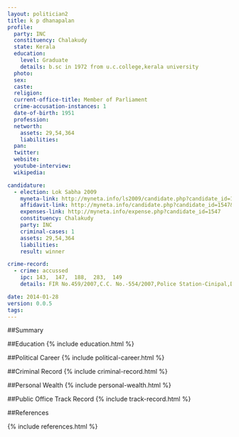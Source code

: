 ```yaml
---
layout: politician2
title: k p dhanapalan
profile: 
  party: INC
  constituency: Chalakudy
  state: Kerala
  education: 
    level: Graduate
    details: b.sc in 1972 from u.c.college,kerala university
  photo: 
  sex: 
  caste: 
  religion: 
  current-office-title: Member of Parliament
  crime-accusation-instances: 1
  date-of-birth: 1951
  profession: 
  networth: 
    assets: 29,54,364
    liabilities: 
  pan: 
  twitter: 
  website: 
  youtube-interview: 
  wikipedia: 

candidature: 
  - election: Lok Sabha 2009
    myneta-link: http://myneta.info/ls2009/candidate.php?candidate_id=1547
    affidavit-link: http://myneta.info/candidate.php?candidate_id=1547&scan=original
    expenses-link: http://myneta.info/expense.php?candidate_id=1547
    constituency: Chalakudy 
    party: INC
    criminal-cases: 1
    assets: 29,54,364
    liabilities: 
    result: winner 

crime-record: 
  - crime: accussed
    ipc: 143,  147,  188,  283,  149
    details: FIR No.459/2007,C.C. No.-554/2007,Police Station-Cinipal,District-Ernakulam,State-Kerala,J.F.C.M.(II),Ernakulam,Date-19.6.2007 

date: 2014-01-28
version: 0.0.5
tags: 
---
```

##Summary


##Education
{% include education.html %}


##Political Career
{% include political-career.html %}


##Criminal Record
{% include criminal-record.html %}


##Personal Wealth
{% include personal-wealth.html %}


##Public Office Track Record
{% include track-record.html %}


##References


{% include references.html %}
